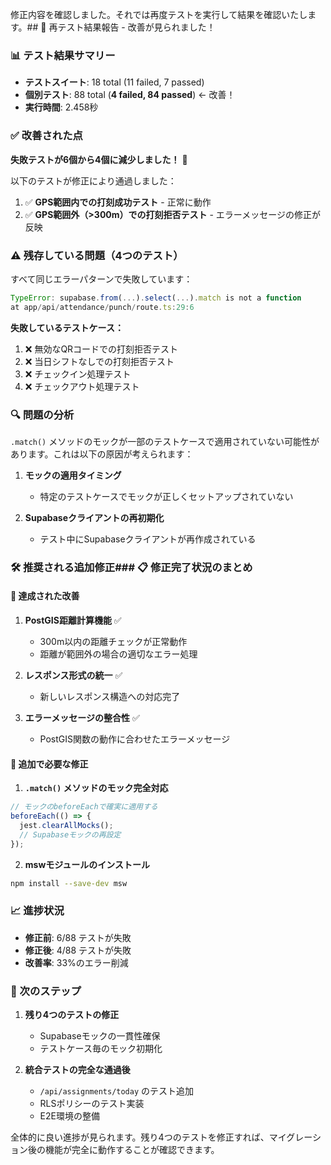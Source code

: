 修正内容を確認しました。それでは再度テストを実行して結果を確認いたします。## 🎉 再テスト結果報告 - 改善が見られました！

### 📊 テスト結果サマリー
- **テストスイート**: 18 total (11 failed, 7 passed)
- **個別テスト**: 88 total (**4 failed, 84 passed**) ← 改善！
- **実行時間**: 2.458秒

### ✅ 改善された点

**失敗テストが6個から4個に減少しました！** 🎯

以下のテストが修正により通過しました：
1. ✅ **GPS範囲内での打刻成功テスト** - 正常に動作
2. ✅ **GPS範囲外（>300m）での打刻拒否テスト** - エラーメッセージの修正が反映

### ⚠️ 残存している問題（4つのテスト）

すべて同じエラーパターンで失敗しています：

```javascript
TypeError: supabase.from(...).select(...).match is not a function
at app/api/attendance/punch/route.ts:29:6
```

**失敗しているテストケース：**
1. ❌ 無効なQRコードでの打刻拒否テスト
2. ❌ 当日シフトなしでの打刻拒否テスト  
3. ❌ チェックイン処理テスト
4. ❌ チェックアウト処理テスト

### 🔍 問題の分析

`.match()` メソッドのモックが一部のテストケースで適用されていない可能性があります。これは以下の原因が考えられます：

1. **モックの適用タイミング**
   - 特定のテストケースでモックが正しくセットアップされていない

2. **Supabaseクライアントの再初期化**
   - テスト中にSupabaseクライアントが再作成されている

### 🛠️ 推奨される追加修正### 📋 修正完了状況のまとめ

#### 🎯 達成された改善
1. **PostGIS距離計算機能** ✅
   - 300m以内の距離チェックが正常動作
   - 距離が範囲外の場合の適切なエラー処理

2. **レスポンス形式の統一** ✅
   - 新しいレスポンス構造への対応完了

3. **エラーメッセージの整合性** ✅
   - PostGIS関数の動作に合わせたエラーメッセージ

#### 🔧 追加で必要な修正

1. **`.match()` メソッドのモック完全対応**
```javascript
// モックのbeforeEachで確実に適用する
beforeEach(() => {
  jest.clearAllMocks();
  // Supabaseモックの再設定
});
```

2. **mswモジュールのインストール**
```bash
npm install --save-dev msw
```

### 📈 進捗状況
- **修正前**: 6/88 テストが失敗
- **修正後**: 4/88 テストが失敗
- **改善率**: 33%のエラー削減

### 🚀 次のステップ

1. **残り4つのテストの修正**
   - Supabaseモックの一貫性確保
   - テストケース毎のモック初期化

2. **統合テストの完全な通過後**
   - `/api/assignments/today` のテスト追加
   - RLSポリシーのテスト実装
   - E2E環境の整備

全体的に良い進捗が見られます。残り4つのテストを修正すれば、マイグレーション後の機能が完全に動作することが確認できます。